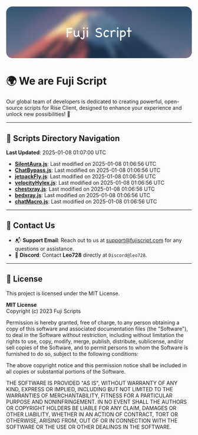 ![Banner](.github/b.webp)

# 🌍 **We are Fuji Script**

Our global team of developers is dedicated to creating powerful, open-source scripts for Rise Client, designed to enhance your experience and unlock new possibilities! 🌟

---
<!-- SCRIPTS_NAVIGATION_START -->
## 📂 **Scripts Directory Navigation**

**Last Updated**: 2025-01-08 01:07:00 UTC

- **[SilentAura.js](scripts/SilentAura.js)**: Last modified on 2025-01-08 01:06:56 UTC
- **[ChatBypass.js](scripts/ChatBypass.js)**: Last modified on 2025-01-08 01:06:56 UTC
- **[jetpackFly.js](scripts/jetpackFly.js)**: Last modified on 2025-01-08 01:06:56 UTC
- **[velocityHylex.js](scripts/velocityHylex.js)**: Last modified on 2025-01-08 01:06:56 UTC
- **[chestxray.js](scripts/chestxray.js)**: Last modified on 2025-01-08 01:06:56 UTC
- **[bedxray.js](scripts/bedxray.js)**: Last modified on 2025-01-08 01:06:56 UTC
- **[chatMacro.js](scripts/chatMacro.js)**: Last modified on 2025-01-08 01:06:56 UTC

<!-- SCRIPTS_NAVIGATION_END -->

---

## 💬 **Contact Us**  
- 📬 **Support Email**: Reach out to us at [support@fujiscript.com](mailto:support@fujiscript.com) for any questions or assistance.  
- 💬 **Discord**: Contact **Leo728** directly at `Discord@leo728`.

---

## 📜 **License**

This project is licensed under the MIT License.  

**MIT License**  
Copyright (c) 2023 Fuji Scripts  

Permission is hereby granted, free of charge, to any person obtaining a copy of this software and associated documentation files (the "Software"), to deal in the Software without restriction, including without limitation the rights to use, copy, modify, merge, publish, distribute, sublicense, and/or sell copies of the Software, and to permit persons to whom the Software is furnished to do so, subject to the following conditions:  

The above copyright notice and this permission notice shall be included in all copies or substantial portions of the Software.  

THE SOFTWARE IS PROVIDED "AS IS", WITHOUT WARRANTY OF ANY KIND, EXPRESS OR IMPLIED, INCLUDING BUT NOT LIMITED TO THE WARRANTIES OF MERCHANTABILITY, FITNESS FOR A PARTICULAR PURPOSE AND NONINFRINGEMENT. IN NO EVENT SHALL THE AUTHORS OR COPYRIGHT HOLDERS BE LIABLE FOR ANY CLAIM, DAMAGES OR OTHER LIABILITY, WHETHER IN AN ACTION OF CONTRACT, TORT OR OTHERWISE, ARISING FROM, OUT OF OR IN CONNECTION WITH THE SOFTWARE OR THE USE OR OTHER DEALINGS IN THE SOFTWARE.  

